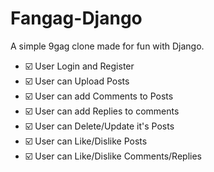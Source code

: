 # Fangag-Django
A simple 9gag clone made for fun with Django.

<ul>
  <li>☑️ User Login and Register</li>
<li>☑️ User can Upload Posts</li>
<li>☑️ User can add Comments to Posts</li>
<li>☑️ User can add Replies to comments</li>
<li>☑️ User can Delete/Update it's Posts</li>
<li>☑️ User can Like/Dislike Posts</li>
<li>☑️ User can Like/Dislike Comments/Replies</li>
</ul>
